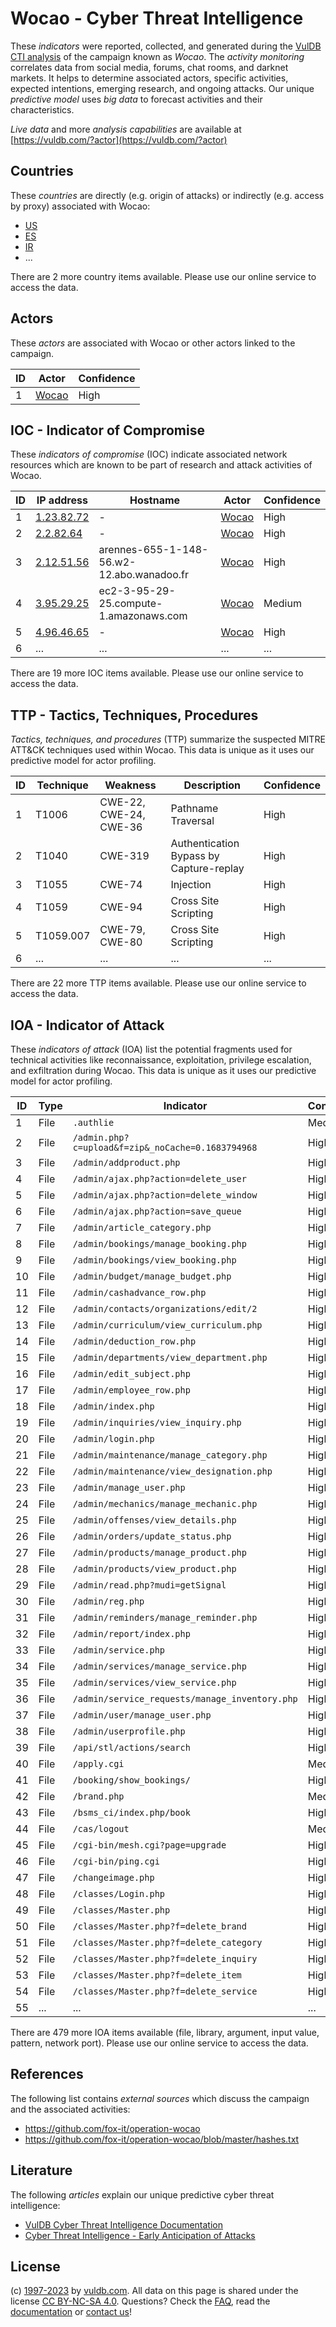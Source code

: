 # Wocao - Cyber Threat Intelligence

These _indicators_ were reported, collected, and generated during the [VulDB CTI analysis](https://vuldb.com/?kb.cti) of the campaign known as _Wocao_. The _activity monitoring_ correlates data from social media, forums, chat rooms, and darknet markets. It helps to determine associated actors, specific activities, expected intentions, emerging research, and ongoing attacks. Our unique _predictive model_ uses _big data_ to forecast activities and their characteristics.

_Live data_ and more _analysis capabilities_ are available at [https://vuldb.com/?actor](https://vuldb.com/?actor)

## Countries

These _countries_ are directly (e.g. origin of attacks) or indirectly (e.g. access by proxy) associated with Wocao:

* [US](https://vuldb.com/?country.us)
* [ES](https://vuldb.com/?country.es)
* [IR](https://vuldb.com/?country.ir)
* ...

There are 2 more country items available. Please use our online service to access the data.

## Actors

These _actors_ are associated with Wocao or other actors linked to the campaign.

ID | Actor | Confidence
-- | ----- | ----------
1 | [Wocao](https://vuldb.com/?actor.wocao) | High

## IOC - Indicator of Compromise

These _indicators of compromise_ (IOC) indicate associated network resources which are known to be part of research and attack activities of Wocao.

ID | IP address | Hostname | Actor | Confidence
-- | ---------- | -------- | ----- | ----------
1 | [1.23.82.72](https://vuldb.com/?ip.1.23.82.72) | - | [Wocao](https://vuldb.com/?actor.wocao) | High
2 | [2.2.82.64](https://vuldb.com/?ip.2.2.82.64) | - | [Wocao](https://vuldb.com/?actor.wocao) | High
3 | [2.12.51.56](https://vuldb.com/?ip.2.12.51.56) | arennes-655-1-148-56.w2-12.abo.wanadoo.fr | [Wocao](https://vuldb.com/?actor.wocao) | High
4 | [3.95.29.25](https://vuldb.com/?ip.3.95.29.25) | ec2-3-95-29-25.compute-1.amazonaws.com | [Wocao](https://vuldb.com/?actor.wocao) | Medium
5 | [4.96.46.65](https://vuldb.com/?ip.4.96.46.65) | - | [Wocao](https://vuldb.com/?actor.wocao) | High
6 | ... | ... | ... | ...

There are 19 more IOC items available. Please use our online service to access the data.

## TTP - Tactics, Techniques, Procedures

_Tactics, techniques, and procedures_ (TTP) summarize the suspected MITRE ATT&CK techniques used within Wocao. This data is unique as it uses our predictive model for actor profiling.

ID | Technique | Weakness | Description | Confidence
-- | --------- | -------- | ----------- | ----------
1 | T1006 | CWE-22, CWE-24, CWE-36 | Pathname Traversal | High
2 | T1040 | CWE-319 | Authentication Bypass by Capture-replay | High
3 | T1055 | CWE-74 | Injection | High
4 | T1059 | CWE-94 | Cross Site Scripting | High
5 | T1059.007 | CWE-79, CWE-80 | Cross Site Scripting | High
6 | ... | ... | ... | ...

There are 22 more TTP items available. Please use our online service to access the data.

## IOA - Indicator of Attack

These _indicators of attack_ (IOA) list the potential fragments used for technical activities like reconnaissance, exploitation, privilege escalation, and exfiltration during Wocao. This data is unique as it uses our predictive model for actor profiling.

ID | Type | Indicator | Confidence
-- | ---- | --------- | ----------
1 | File | `.authlie` | Medium
2 | File | `/admin.php?c=upload&f=zip&_noCache=0.1683794968` | High
3 | File | `/admin/addproduct.php` | High
4 | File | `/admin/ajax.php?action=delete_user` | High
5 | File | `/admin/ajax.php?action=delete_window` | High
6 | File | `/admin/ajax.php?action=save_queue` | High
7 | File | `/admin/article_category.php` | High
8 | File | `/admin/bookings/manage_booking.php` | High
9 | File | `/admin/bookings/view_booking.php` | High
10 | File | `/admin/budget/manage_budget.php` | High
11 | File | `/admin/cashadvance_row.php` | High
12 | File | `/admin/contacts/organizations/edit/2` | High
13 | File | `/admin/curriculum/view_curriculum.php` | High
14 | File | `/admin/deduction_row.php` | High
15 | File | `/admin/departments/view_department.php` | High
16 | File | `/admin/edit_subject.php` | High
17 | File | `/admin/employee_row.php` | High
18 | File | `/admin/index.php` | High
19 | File | `/admin/inquiries/view_inquiry.php` | High
20 | File | `/admin/login.php` | High
21 | File | `/admin/maintenance/manage_category.php` | High
22 | File | `/admin/maintenance/view_designation.php` | High
23 | File | `/admin/manage_user.php` | High
24 | File | `/admin/mechanics/manage_mechanic.php` | High
25 | File | `/admin/offenses/view_details.php` | High
26 | File | `/admin/orders/update_status.php` | High
27 | File | `/admin/products/manage_product.php` | High
28 | File | `/admin/products/view_product.php` | High
29 | File | `/admin/read.php?mudi=getSignal` | High
30 | File | `/admin/reg.php` | High
31 | File | `/admin/reminders/manage_reminder.php` | High
32 | File | `/admin/report/index.php` | High
33 | File | `/admin/service.php` | High
34 | File | `/admin/services/manage_service.php` | High
35 | File | `/admin/services/view_service.php` | High
36 | File | `/admin/service_requests/manage_inventory.php` | High
37 | File | `/admin/user/manage_user.php` | High
38 | File | `/admin/userprofile.php` | High
39 | File | `/api/stl/actions/search` | High
40 | File | `/apply.cgi` | Medium
41 | File | `/booking/show_bookings/` | High
42 | File | `/brand.php` | Medium
43 | File | `/bsms_ci/index.php/book` | High
44 | File | `/cas/logout` | Medium
45 | File | `/cgi-bin/mesh.cgi?page=upgrade` | High
46 | File | `/cgi-bin/ping.cgi` | High
47 | File | `/changeimage.php` | High
48 | File | `/classes/Login.php` | High
49 | File | `/classes/Master.php` | High
50 | File | `/classes/Master.php?f=delete_brand` | High
51 | File | `/classes/Master.php?f=delete_category` | High
52 | File | `/classes/Master.php?f=delete_inquiry` | High
53 | File | `/classes/Master.php?f=delete_item` | High
54 | File | `/classes/Master.php?f=delete_service` | High
55 | ... | ... | ...

There are 479 more IOA items available (file, library, argument, input value, pattern, network port). Please use our online service to access the data.

## References

The following list contains _external sources_ which discuss the campaign and the associated activities:

* https://github.com/fox-it/operation-wocao
* https://github.com/fox-it/operation-wocao/blob/master/hashes.txt

## Literature

The following _articles_ explain our unique predictive cyber threat intelligence:

* [VulDB Cyber Threat Intelligence Documentation](https://vuldb.com/?kb.cti)
* [Cyber Threat Intelligence - Early Anticipation of Attacks](https://www.scip.ch/en/?labs.20201022)

## License

(c) [1997-2023](https://vuldb.com/?kb.changelog) by [vuldb.com](https://vuldb.com/?kb.about). All data on this page is shared under the license [CC BY-NC-SA 4.0](https://creativecommons.org/licenses/by-nc-sa/4.0/). Questions? Check the [FAQ](https://vuldb.com/?kb.faq), read the [documentation](https://vuldb.com/?kb) or [contact us](https://vuldb.com/?contact)!
